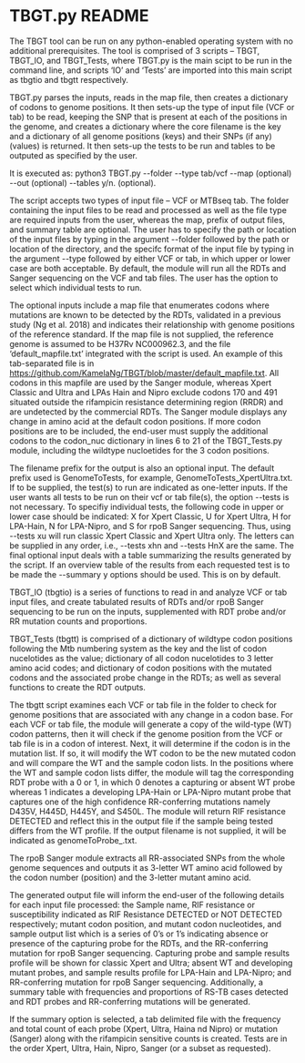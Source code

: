 # TBGT.py README

The TBGT tool can be run on any python-enabled operating system with no additional prerequisites. The tool is comprised of 3 scripts – TBGT, TBGT_IO, and TBGT_Tests, where TBGT.py is the main scipt to be run in the command line, and scripts ‘IO’ and ‘Tests’ are imported into this main script as tbgtio and tbgtt respectively.

TBGT.py parses the inputs, reads in the map file, then creates a dictionary of codons to genome positions. It then sets-up the type of input file (VCF or tab) to be read, keeping the SNP that is present at each of the positions in the genome, and creates a dictionary where the core filename is the key and a dictionary of all genome positions (keys) and their SNPs (if any) (values) is returned. It then sets-up the tests to be run and tables to be outputed as specified by the user.

It is executed as: python3 TBGT.py --folder <folderName> --type tab/vcf --map <codonMapFile> (optional) --out <outputFilename> (optional) --tables y/n. (optional).

The script accepts two types of input file – VCF or MTBseq tab. The folder containing the input files to be read and processed as well as the file type are required inputs from the user, whereas the map, prefix of output files, and summary table are optional. The user has to specify the path or location of the input files by typing in the argument --folder followed by the path or location of the directory, and the specifc format of the input file by typing in the argument --type followed by either VCF or tab, in which upper or lower case are both acceptable. By default, the module will run all the RDTs and Sanger sequencing on the VCF and tab files. The user has the option to select which individual tests to run. 

The optional inputs include a map file that enumerates codons where mutations are known to be detected by the RDTs, validated in a previous study (Ng et al. 2018) and indicates their relationship with genome positions of the reference standard. If the map file is not supplied, the reference genome is assumed to be H37Rv NC000962.3, and the file ‘default_mapfile.txt’ integrated with the script is used. An example of this tab-separated file is in https://github.com/KamelaNg/TBGT/blob/master/default_mapfile.txt. All codons in this mapfile are used by the Sanger module, whereas Xpert Classic and Ultra and LPAs Hain and Nipro exclude codons 170 and 491 situated outside the rifampicin resistance determining region (RRDR) and are undetected by the commercial RDTs. The Sanger module displays any change in amino acid at the default codon positions. If more codon positions are to be included, the end-user must supply the additional codons to the codon_nuc dictionary in lines 6 to 21 of the TBGT_Tests.py module, including the wildtype nucloetides for the 3 codon positions.

The filename prefix for the output is also an optional input. The default prefix used is GenomeToTests, for example, GenomeToTests_XpertUltra.txt. If to be supplied, the test(s) to run are indicated as one-letter inputs. If the user wants all tests to be run on their vcf or tab file(s), the option --tests is not necessary. To specifiy individual tests, the following code in upper or lower case should be indicated: X for Xpert Classic, U for Xpert Ultra, H for LPA-Hain, N for LPA-Nipro, and S for rpoB Sanger sequencing. Thus, using --tests xu will run classic Xpert Classic and Xpert Ultra only. The letters can be supplied in any order, i.e., --tests xhn and --tests HnX are the same. The final optional input deals with a table summarizing the results generated by the script. If an overview table of the results from each requested test is to be made the --summary y options should be used. This is on by default.

TBGT_IO (tbgtio) is a series of functions to read in and analyze VCF or tab input files, and create tabulated results of RDTs and/or rpoB Sanger sequencing to be run on the inputs, supplemented with RDT probe and/or RR mutation counts and proportions.

TBGT_Tests (tbgtt) is comprised of a dictionary of wildtype codon positions following the Mtb numbering system as the key and the list of codon nucelotides as the value; dictionary of all codon nucelotides to 3 letter amino acid codes; and dictionary of codon positions with the mutated codons and the associated probe change in the RDTs; as well as several functions to create the RDT outputs.

The tbgtt script examines each VCF or tab file in the folder to check for genome positions that are associated with any change in a codon base. For each VCF or tab file, the module will generate a copy of the wild-type (WT) codon patterns, then it will check if the genome position from the VCF or tab file is in a codon of interest. Next, it will determine if the codon is in the mutation list. If so, it will modify the WT codon to be the new mutated codon and will compare the WT and the sample codon lists. In the positions where the WT and sample codon lists differ, the module will tag the corresponding RDT probe with a 0 or 1, in which 0 denotes a capturing or absent WT probe whereas 1 indicates a developing LPA-Hain or LPA-Nipro mutant probe that captures one of the high confidence RR-conferring mutations namely D435V, H445D, H445Y, and S450L. The module will return RIF resistance DETECTED and reflect this in the output file if the sample being tested differs from the WT profile. If the output filename is not supplied, it will be indicated as genomeToProbe_<nameofRDT>.txt.

The rpoB Sanger module extracts all RR-associated SNPs from the whole genome sequences and outputs it as 3-letter WT amino acid followed by the codon number (position) and the 3-letter mutant amino acid.

The generated output file will inform the end-user of the following details for each input file processed: the Sample name, RIF resistance or susceptibility indicated as RIF Resistance DETECTED or NOT DETECTED respectively; mutant codon position, and mutant codon nucleotides, and sample output list which is a series of 0’s or 1’s indicating absence or presence of the capturing probe for the RDTs, and the RR-conferring mutation for rpoB Sanger sequencing. Capturing probe and sample results profile will be shown for classic Xpert and Ultra; absent WT and developing mutant probes, and sample results profile for LPA-Hain and LPA-Nipro; and RR-conferring mutation for rpoB Sanger sequencing. Additionally, a summary table with frequencies and proportions of RS-TB cases detected and RDT probes and RR-conferring mutations will be generated.

If the summary option is selected, a tab delimited file with the frequency and total count of each probe (Xpert, Ultra, Haina nd Nipro) or mutation (Sanger) along with the rifampicin sensitive counts is created. Tests are in the order Xpert, Ultra, Hain, Nipro, Sanger (or a subset as requested).
